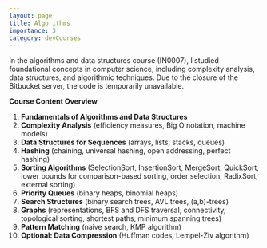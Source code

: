```yaml
---
layout: page
title: Algorithms
importance: 3
category: devCourses
---
```


In the algorithms and data structures course (IN0007), I studied foundational concepts in computer science, including complexity analysis, data structures, and algorithmic techniques. Due to the closure of the Bitbucket server, the code is temporarily unavailable.

**Course Content Overview**

1. **Fundamentals of Algorithms and Data Structures**
2. **Complexity Analysis** (efficiency measures, Big O notation, machine models)
3. **Data Structures for Sequences** (arrays, lists, stacks, queues)
4. **Hashing** (chaining, universal hashing, open addressing, perfect hashing)
5. **Sorting Algorithms** (SelectionSort, InsertionSort, MergeSort, QuickSort, lower bounds for comparison-based sorting, order selection, RadixSort, external sorting)
6. **Priority Queues** (binary heaps, binomial heaps)
7. **Search Structures** (binary search trees, AVL trees, (a,b)-trees)
8. **Graphs** (representations, BFS and DFS traversal, connectivity, topological sorting, shortest paths, minimum spanning trees)
9. **Pattern Matching** (naive search, KMP algorithm)
10. **Optional: Data Compression** (Huffman codes, Lempel-Ziv algorithm)
